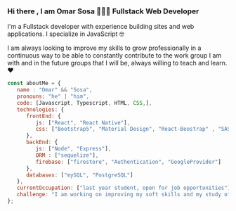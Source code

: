 ### Hi there , I am Omar Sosa 👨🏻‍💻 Fullstack Web Developer 

I'm a Fullstack developer with experience building sites and web applications. I specialize in JavaScript 🤓

I am always looking to improve my skills to grow professionally in a continuous way to be able to constantly contribute to the work group I am with and in the future groups that I will be, always willing to teach and learn. ❤


```javascript
const aboutMe = {
   name : "Omar" && "Sosa",
   pronouns: "he" | "him",
   code: [Javascript, Typescript, HTML, CSS,],
   technologies: {
      frontEnd: {
         js: ["React", "React Native"],
         css: ["Bootstrap5", "Material Design", "React-Boostrap" , "SASS"]
      },
      backEnd: {
         js: ["Node", "Express"],
         ORM : ["sequelize"],
         firebase: ["firestore", "Authentication", "GoogleProvider"]
      },
      databases: ["mySQL", "PostgreSQL"]
   },
   currentOccupation: ["last year student, open for job opportunities"],
   challenge: "I am working on improving my soft skills and my study of English",
};
```
